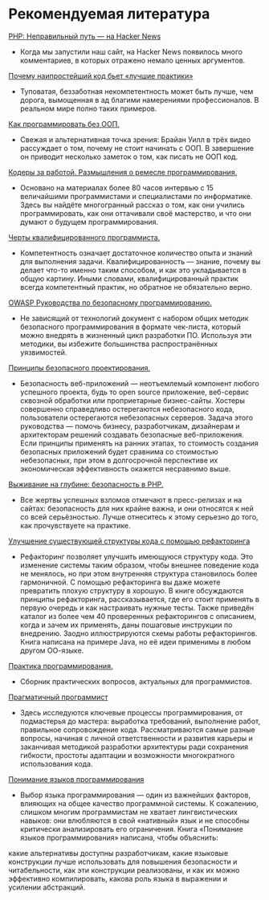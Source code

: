 # Рекомендуемая литература #

[PHP: Неправильный путь — на Hacker News](https://news.ycombinator.com/item?id=12318615)

* Когда мы запустили наш сайт, на Hacker News появилось много комментариев, в которых отражено немало ценных аргументов.

[Почему наипростейший код бьет «лучшие практики»](https://news.ycombinator.com/item?id=12377385)

* Туповатая, беззаботная некомпетентность может быть лучше, чем дорога, вымощенная в ад благими намерениями профессионалов. В реальном мире полно таких примеров.

[Как программировать без ООП.](https://medium.com/@brianwill/how-to-program-without-oop-74a46e0e47a3#.squpnjz4n)

* Свежая и альтернативная точка зрения: Брайан Уилл в трёх видео рассуждает о том, почему не стоит начинать с ООП. В завершение он приводит несколько заметок о том, как писать не ООП код.

[Кодеры за работой. Размышления о ремесле программирования.](http://codersatwork.com/)

*  Основано на материалах более 80 часов интервью с 15 величайшими программистами и специалистами по информатике. Здесь вы найдёте многогранный рассказ о том, как они учились программировать, как они оттачивали своё мастерство, и что они думают о будущем программирования.

[Черты квалифицированного программиста.](https://www.oreilly.com/ideas/the-traits-of-a-proficient-programmer)

* Компетентность означает достаточное количество опыта и знаний для выполнения задачи. Квалифицированность — знание, почему вы делает что-то именно таким способом, и как это укладывается в общую картину. Иными словами, квалифицированный практик всегда компетентный практик, но обратное не обязательно верно.

[OWASP Руководства по безопасному программированию.](https://www.owasp.org/images/0/08/OWASP_SCP_Quick_Reference_Guide_v2.pdf)

* Не зависящий от технологий документ с набором общих методик безопасного программирования в формате чек-листа, который можно внедрять в жизненный цикл разработки ПО. Используя эти методики, вы избежите большинства распространённых уязвимостей.

[Принципы безопасного проектирования.](https://www.owasp.org/index.php/Security_by_Design_Principles)

* Безопасность веб-приложений — неотъемлемый компонент любого успешного проекта, будь то open source приложение, веб-сервис сквозной обработки или проприетарные бизнес-сайты. Хостеры совершенно справедливо остерегаются небезопасного кода, пользователи остерегаются небезопасных серверов. Задача этого руководства — помочь бизнесу, разработчикам, дизайнерам и архитекторам решений создавать безопасные веб-приложения. Если принципы применять на ранних этапах, то стоимость создания безопасных приложений будет сравнима со стоимостью небезопасных, при этом в долгосрочной перспективе их экономическая эффективность окажется несравнимо выше.

[Выживание на глубине: безопасность в PHP.](http://phpsecurity.readthedocs.io/en/latest/)

* Все жертвы успешных взломов отмечают в пресс-релизах и на сайтах: безопасность для них крайне важна, и они относятся к ней со всей серьёзностью. Лучше отнеситесь к этому серьезно до того, как прочувствуете на практике.

[Улучшение существующей структуры кода с помощью рефакторинга](https://openlibrary.org/books/OL7407595M/Refactoring)

 * Рефакторинг позволяет улучшить имеющуюся структуру кода. Это изменение системы таким образом, чтобы внешнее поведение кода не менялось, но при этом внутренняя структура становилось более гармоничной. С помощью рефакторинга вы даже можете превратить плохую структуру в хорошую. В книге обсуждаются принципы рефакторинга, рассказывается, где его стоит применять в первую очередь и как настраивать нужные тесты. Также приведён каталог из более чем 40 проверенных рефакторингов с описанием, когда и зачем их применять, даны пошаговые инструкции по внедрению. Заодно иллюстрируются схемы работы рефакторингов. Книга написана на примере Java, но её идеи применимы в любом другом ОО-языке.

[Практика программирования.](https://openlibrary.org/works/OL15333872W/The_Practice_of_Programming_%28Addison-Wesley_Professional_Computing_Series%29)

 * Сборник практических вопросов, актуальных для программистов.

[Прагматичный программист](https://openlibrary.org/works/OL5748544W/The_pragmatic_programmer)

 * Здесь исследуются ключевые процессы программирования, от подмастерья до мастера: выработка требований, выполнение работ, правильное сопровождение кода. Рассматриваются самые разные вопросы, начиная с личной ответственности и развития карьеры и заканчивая методикой разработки архитектуры ради сохранения гибкости, простоты адаптации и возможности многократного использования кода.

[Понимание языков программирования](https://openlibrary.org/works/OL1875800W/Understanding_programming_languages)

 * Выбор языка программирования — один из важнейших факторов, влияющих на общее качество программной системы. К сожалению, слишком многим программистам не хватает лингвистических навыков: они влюбляются в свой «нативный» язык и не способны критически анализировать его ограничения. Книга «Понимание языков программирования» написана, чтобы объяснить:

какие альтернативы доступны разработчикам,
какие языковые конструкции лучше использовать для повышения безопасности и читабельности,
как эти конструкции реализованы, и как их можно эффективно компилировать,
какова роль языка в выражении и усилении абстракций.
